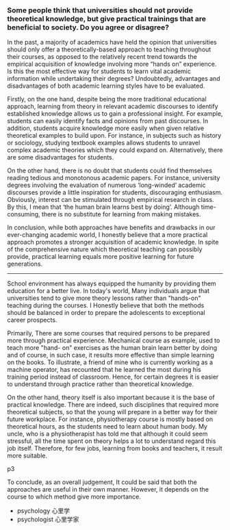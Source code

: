 ### Some people think that universities should not provide theoretical knowledge, but give practical trainings that are beneficial to society. Do you agree or disagree?

In the past, a majority of academics have held the opinion that universities should only offer a theoretically-based approach to teaching throughout their courses, as opposed to the relatively recent trend towards the empirical acquisition of knowledge involving more “hands on” experience. Is this the most effective way for students to learn vital academic information while undertaking their degrees? Undoubtedly, advantages and disadvantages of both academic learning styles have to be evaluated.

Firstly, on the one hand, despite being the more traditional educational approach, learning from theory in relevant academic discourses to identify established knowledge allows us to gain a professional insight. For example, students can easily identify facts and opinions from past discourses. In addition, students acquire knowledge more easily when given relative theoretical examples to build upon. For instance, in subjects such as history or sociology, studying textbook examples allows students to unravel complex academic theories which they could expand on. Alternatively, there are some disadvantages for students.

On the other hand, there is no doubt that students could find themselves reading tedious and monotonous academic papers. For instance, university degrees involving the evaluation of numerous ‘long-winded’ academic discourses provide a little inspiration for students, discouraging enthusiasm. Obviously, interest can be stimulated through empirical research in class. By this, I mean that ‘the human brain learns best by doing’. Although time-consuming, there is no substitute for learning from making mistakes.

In conclusion, while both approaches have benefits and drawbacks in our ever-changing academic world, I honestly believe that a more practical approach promotes a stronger acquisition of academic knowledge. In spite of the comprehensive nature which theoretical teaching can possibly provide, practical learning equals more positive learning for future generations.


----------------

School environment has always equipped the humanity by providing them education for a better live. In today's world, Many individuals argue that universities tend to give more theory lessons rather than "hands-on" teaching during the courses. I Honestly believe that both the methods should be balanced in order to prepare the adolescents to exceptional career prospects.

Primarily, There are some courses that required persons to be prepared more through practical experience. Mechanical course as example, used to teach more "hand- on" exercises as the human brain learn better by doing and of course, in such case, it results more effective than simple learning on the books. To illustrate, a friend of mine who is currently working as a machine operator, has recounted that he learned the most during his training period instead of classroom. Hence, for certain degrees it is easier to understand through practice rather than theoretical knowledge.

On the other hand, theory itself is also important because it is the base of practical knowledge. There are indeed, such disciplines that required more theoretical subjects, so that the young will prepare in a better way for their future workplace. For instance, physiotherapy course is mostly based on theoretical hours, as the students need to learn about human body. My uncle, who is a physiotherapist has told me that although it could seem stressful, all the time spent on theory helps a lot to understand regard this job itself. Therefore, for few jobs, learning from books and teachers, it result more suitable.

p3

To conclude, as an overall judgement, It could be said that both the approaches are useful in their own manner. However, it depends on the course to which method give more importance.

- psychology 心里学
- psychologist 心里学家
